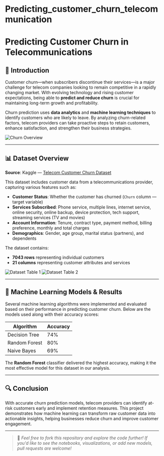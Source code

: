 # Predicting_customer_churn_telecommunication
# Predicting Customer Churn in Telecommunications

## 📌 Introduction

Customer churn—when subscribers discontinue their services—is a major challenge for telecom companies looking to remain competitive in a rapidly changing market. With evolving technology and rising customer expectations, being able to **predict and reduce churn** is crucial for maintaining long-term growth and profitability.

Churn prediction uses **data analytics** and **machine learning techniques** to identify customers who are likely to leave. By analyzing churn-related factors, telecom providers can take proactive steps to retain customers, enhance satisfaction, and strengthen their business strategies.

![Churn Overview](https://github.com/MdSaifurRahman/Predicting-customer-churn-in-telecommunications./assets/100013081/50365edf-84bc-4afd-88c9-568a7317828e)

---

## 📊 Dataset Overview

**Source**: Kaggle — [Telecom Customer Churn Dataset](https://www.kaggle.com)

This dataset includes customer data from a telecommunications provider, capturing various features such as:

- **Customer Status**: Whether the customer has churned (`Churn` column — target variable)
- **Services Subscribed**: Phone service, multiple lines, internet service, online security, online backup, device protection, tech support, streaming services (TV and movies)
- **Account Information**: Tenure, contract type, payment method, billing preference, monthly and total charges
- **Demographics**: Gender, age group, marital status (partners), and dependents

The dataset contains:
- **7043 rows** representing individual customers  
- **21 columns** representing customer attributes and services

![Dataset Table 1](https://github.com/MdSaifurRahman/Predicting-customer-churn-in-telecommunications./assets/100013081/6b1ff09b-83f1-4d7d-8c22-aa22def50b1d)
![Dataset Table 2](https://github.com/MdSaifurRahman/Predicting-customer-churn-in-telecommunications./assets/100013081/1244d202-7006-4031-bb9a-0afbf2af2fd9)

---

## 🤖 Machine Learning Models & Results

Several machine learning algorithms were implemented and evaluated based on their performance in predicting customer churn. Below are the models used along with their accuracy scores:

| Algorithm              | Accuracy |
|------------------------|----------|
| Decision Tree          | 74%      |
| Random Forest          | 80%      |
| Naive Bayes            | 69%      |

The **Random Forest** classifier delivered the highest accuracy, making it the most effective model for this dataset in our analysis.

---

## 🔍 Conclusion

With accurate churn prediction models, telecom providers can identify at-risk customers early and implement retention measures. This project demonstrates how machine learning can transform raw customer data into actionable insights, helping businesses reduce churn and improve customer engagement.

---

> 📌 *Feel free to fork this repository and explore the code further! If you'd like to see the notebooks, visualizations, or add new models, pull requests are welcome!*
